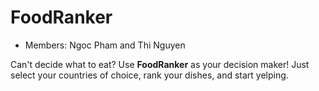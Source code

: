 # FoodRanker

* Members: Ngoc Pham and Thi Nguyen

Can't decide what to eat? Use **FoodRanker** as your decision maker!
Just select your countries of choice, rank your dishes, and start yelping.
